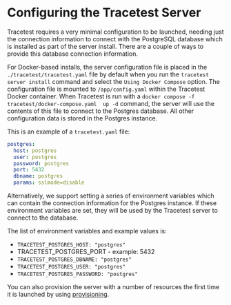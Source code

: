 # Configuring the Tracetest Server

Tracetest requires a very minimal configuration to be launched, needing just the connection information to connect with the PostgreSQL database which is installed as part of the server install. There are a couple of ways to provide this database connection information.

For Docker-based installs, the server configuration file is placed in the `./tracetest/tracetest.yaml` file by default when you run the `tracetest server install` command and select the `Using Docker Compose` option. The configuration file is mounted to `/app/config.yaml` within the Tracetest Docker container. When Tracetest is run with a `docker compose -f tracetest/docker-compose.yaml  up -d` command, the server will use the contents of this file to connect to the Postgres database. All other configuration data is stored in the Postgres instance.

This is an example of a `tracetest.yaml` file:

```yaml
postgres:
  host: postgres
  user: postgres
  password: postgres
  port: 5432
  dbname: postgres
  params: sslmode=disable
```

Alternatively, we support setting a series of environment variables which can contain the connection information for the Postgres instance. If these environment variables are set, they will be used by the Tracetest server to connect to the database.

The list of environment variables and example values is:
- `TRACETEST_POSTGRES_HOST: "postgres"`
- TRACETEST_POSTGRES_PORT - example: 5432
- `TRACETEST_POSTGRES_DBNAME: "postgres"`
- `TRACETEST_POSTGRES_USER: "postgres"`
- `TRACETEST_POSTGRES_PASSWORD: "postgres"`

You can also provision the server with a number of resources the first time it is launched by using [provisioning](./provisioning).

